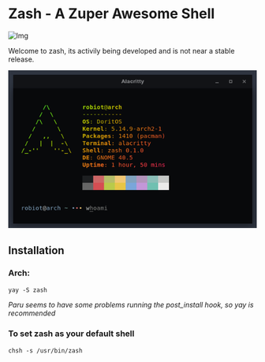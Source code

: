 # Zash - A Zuper Awesome Shell
 ![Img](https://img.shields.io/aur/version/zash)
 
Welcome to zash, its activily being developed and is not near a stable release.

![Example](https://raw.githubusercontent.com/robiot/zash/main/img/example.png)

## Installation
### Arch:
```
yay -S zash
```
*Paru seems to have some problems running the post_install hook, so yay is recommended*

### To set zash as your default shell
```
chsh -s /usr/bin/zash
```
